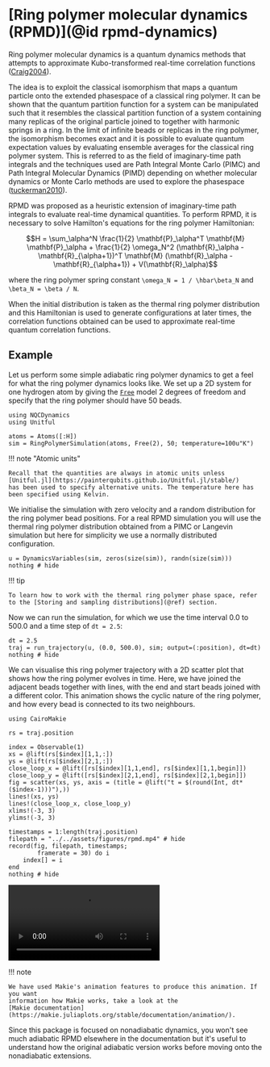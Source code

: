 # [Ring polymer molecular dynamics (RPMD)](@id rpmd-dynamics)

Ring polymer molecular dynamics is a quantum dynamics methods that attempts
to approximate Kubo-transformed real-time correlation functions ([Craig2004](@cite)).

The idea is to exploit the classical isomorphism that maps a quantum particle onto
the extended phasespace of a classical ring polymer.
It can be shown that the quantum partition function
for a system can be manipulated such that it resembles the classical partition function
of a system containing many replicas of the original particle joined to together with
harmonic springs in a ring.
In the limit of infinite beads or replicas in the ring polymer, the isomorphism becomes
exact and it is possible to evaluate quantum expectation values by evaluating
ensemble averages for the classical ring polymer system.
This is referred to as the field of imaginary-time path integrals and the techniques used
are Path Integral Monte Carlo (PIMC) and Path Integral Molecular Dynamics (PIMD)
depending on whether molecular dynamics or Monte Carlo methods are used to explore the
phasespace ([tuckerman2010](@cite)).

RPMD was proposed as a heuristic extension of imaginary-time path integrals to evaluate
real-time dynamical quantities.
To perform RPMD, it is necessary to solve Hamilton's equations for the ring polymer
Hamiltonian:
```math
H = \sum_\alpha^N \frac{1}{2} \mathbf{P}_\alpha^T \mathbf{M} \mathbf{P}_\alpha
+ \frac{1}{2} \omega_N^2
(\mathbf{R}_\alpha - \mathbf{R}_{\alpha+1})^T
\mathbf{M}
(\mathbf{R}_\alpha - \mathbf{R}_{\alpha+1})
+ V(\mathbf{R}_\alpha)
```
where the ring polymer spring constant ``\omega_N = 1 / \hbar\beta_N`` and
``\beta_N = \beta / N``.

When the initial distribution is taken as the thermal ring polymer distribution and
this Hamiltonian is used to generate configurations at later times,
the correlation functions obtained can be used to approximate real-time quantum correlation
functions.

## Example

Let us perform some simple adiabatic ring polymer dynamics to get a feel
for what the ring polymer dynamics looks like. 
We set up a 2D system for one hydrogen atom by giving the [`Free`](@ref) model 2 degrees of freedom and
specify that the ring polymer should have 50 beads.

```@example rpmd
using NQCDynamics
using Unitful

atoms = Atoms([:H])
sim = RingPolymerSimulation(atoms, Free(2), 50; temperature=100u"K")
```

!!! note "Atomic units"

    Recall that the quantities are always in atomic units unless [Unitful.jl](https://painterqubits.github.io/Unitful.jl/stable/)
    has been used to specify alternative units. The temperature here has been specified using Kelvin.

We initialise the simulation with zero velocity and a random distribution for the
ring polymer bead positions. For a real RPMD simulation you will use the thermal ring
polymer distribution obtained from a PIMC or Langevin simulation but here for simplicity
we use a normally distributed configuration.
```@example rpmd
u = DynamicsVariables(sim, zeros(size(sim)), randn(size(sim)))
nothing # hide
```

!!! tip

    To learn how to work with the thermal ring polymer phase space, refer to the [Storing and sampling distributions](@ref) section.

Now we can run the simulation, for which we use the time interval 0.0 to 500.0 and a time 
step of `dt = 2.5`:
```@example rpmd
dt = 2.5
traj = run_trajectory(u, (0.0, 500.0), sim; output=(:position), dt=dt)
nothing # hide
```

We can visualise this ring polymer trajectory with a 2D scatter plot that shows how
the ring polymer evolves in time. Here, we have joined the adjacent beads together with
lines, with the end and start beads joined with a different color.
This animation shows the cyclic nature of the ring polymer, and how every bead is connected
to its two neighbours.

```@example rpmd
using CairoMakie

rs = traj.position

index = Observable(1)
xs = @lift(rs[$index][1,1,:])
ys = @lift(rs[$index][2,1,:])
close_loop_x = @lift([rs[$index][1,1,end], rs[$index][1,1,begin]])
close_loop_y = @lift([rs[$index][2,1,end], rs[$index][2,1,begin]])
fig = scatter(xs, ys, axis = (title = @lift("t = $(round(Int, dt*($index-1)))"),))
lines!(xs, ys)
lines!(close_loop_x, close_loop_y)
xlims!(-3, 3)
ylims!(-3, 3)

timestamps = 1:length(traj.position)
filepath = "../../assets/figures/rpmd.mp4" # hide
record(fig, filepath, timestamps;
        framerate = 30) do i
    index[] = i
end
nothing # hide
```

![rpmd fig](../../assets/figures/rpmd.mp4)

!!! note

    We have used Makie's animation features to produce this animation. If you want
    information how Makie works, take a look at the
    [Makie documentation](https://makie.juliaplots.org/stable/documentation/animation/).

Since this package is focused on nonadiabatic dynamics, you won't see much adiabatic RPMD
elsewhere in the documentation but it's useful to understand how the original adiabatic
version works before moving onto the nonadiabatic extensions.
